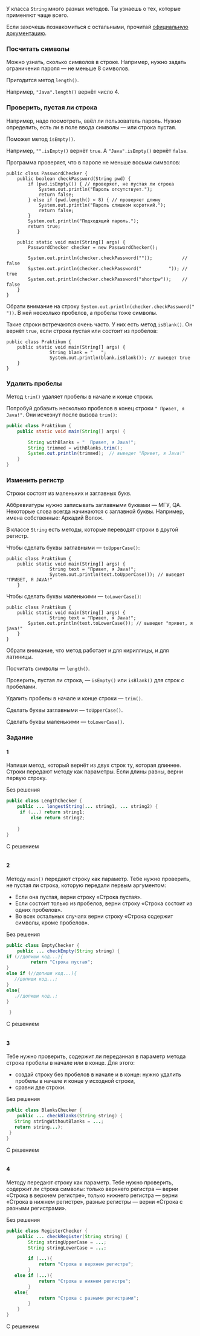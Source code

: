 У класса `String` много разных методов. Ты узнаешь о тех, которые применяют чаще всего.

Если захочешь познакомиться с остальными, прочитай [официальную документацию](https://docs.oracle.com/en/java/javase/11/docs/api/java.base/java/lang/String.html).

### Посчитать символы

Можно узнать, сколько символов в строке. Например, нужно задать ограничения пароля — не меньше 8 символов.

Пригодится метод `length()`.

Например, `"Java".length()` вернёт число 4.

### Проверить, пустая ли строка

Например, надо посмотреть, ввёл ли пользователь пароль. Нужно определить, есть ли в поле ввода символы — или строка пустая.

Поможет метод `isEmpty()`.

Например, `"".isEmpty()` вернёт `true`. А `"Java".isEmpty()` вернёт `false`.

Программа проверяет, что в пароле не меньше восьми символов:
```
public class PasswordChecker {
    public boolean checkPassword(String pwd) {
        if (pwd.isEmpty()) { // проверяет, не пустая ли строка
            System.out.println("Пароль отсутствует.");
            return false;
        } else if (pwd.length() < 8) { // проверяет длину
            System.out.println("Пароль слишком короткий.");
            return false;
        }
        System.out.println("Подходящий пароль.");
        return true;
    }

    public static void main(String[] args) {
        PasswordChecker checker = new PasswordChecker();

        System.out.println(checker.checkPassword(""));           // false
        System.out.println(checker.checkPassword("          ")); // true
        System.out.println(checker.checkPassword("shortpw"));    // false
    }
} 
```

Обрати внимание на строку `System.out.println(checker.checkPassword(" "))`. В ней несколько пробелов, а пробелы тоже символы.

Такие строки встречаются очень часто. У них есть метод `isBlank()`. Он вернёт `true`, если строка пустая или состоит из пробелов:
```
public class Praktikum {
    public static void main(String[] args) {
                String blank = "   ";
                System.out.println(blank.isBlank()); // выведет true
    }
} 
```

### Удалить пробелы

Метод `trim()` удаляет пробелы в начале и конце строки.

Попробуй добавить несколько пробелов в конец строки `" Привет, я Java!"`. Они исчезнут после вызова `trim()`:

```java
public class Praktikum {
    public static void main(String[] args) {

		String withBlanks = "  Привет, я Java!";
		String trimmed = withBlanks.trim();
        System.out.println(trimmed);  // выведет "Привет, я Java!"
    }
}
```

### Изменить регистр

Строки состоят из маленьких и заглавных букв.

Аббревиатуры нужно записывать заглавными буквами — МГУ, QA. Некоторые слова всегда начинаются с заглавной буквы. Например, имена собственные: Аркадий Волож.

В классе `String` есть методы, которые переводят строки в другой регистр.

Чтобы сделать буквы заглавными — `toUpperCase()`:
```
public class Praktikum {
    public static void main(String[] args) {
                String text = "Привет, я Java!";
                System.out.println(text.toUpperCase()); // выведет "ПРИВЕТ, Я JAVA!"
    }
```

Чтобы сделать буквы маленькими — `toLowerCase()`:
```
public class Praktikum {
    public static void main(String[] args) {
                String text = "Привет, я Java!";
        System.out.println(text.toLowerCase()); // выведет "привет, я java!"
    }
} 
```

Обрати внимание, что метод работает и для кириллицы, и для латиницы.

Посчитать символы — `length()`.

Проверить, пустая ли строка, — `isEmpty()` или `isBlank()` для строк с пробелами.

Удалить пробелы в начале и конце строки — `trim()`.

Сделать буквы заглавными — `toUpperCase()`.

Сделать буквы маленькими — `toLowerCase()`.


### Задание
#### 1
Напиши метод, который вернёт из двух строк ту, которая длиннее. Строки передают методу как параметры. Если длины равны, верни первую строку.

Без решения
```Java
public class LengthChecker {
    public ... longestString(... string1, ... string2) {
     if (...) return string1;
         else return string2;
 
    }
}
```

С решением
```Java

```
#### 2
Методу `main()` передают строку как параметр. Тебе нужно проверить, не пустая ли строка, которую передали первым аргументом:

- Если она пустая, верни строку «Строка пустая».
- Если состоит только из пробелов, верни строку «Строка состоит из одних пробелов».
- Во всех остальных случаях верни строку «Строка содержит символы, кроме пробелов».

Без решения
```Java
public class EmptyChecker {
    public ... checkEmpty(String string) {
if (//допиши код...){
         return "Строка пустая";  
}
else if (//допиши код...){
   //допиши код...;
}
else{
   .//допиши код..;
}   

 }
```

С решением
```Java

```

#### 3
Тебе нужно проверить, содержит ли переданная в параметр метода строка пробелы в начале или в конце. Для этого:

- создай строку без пробелов в начале и в конце: нужно удалить пробелы в начале и конце у исходной строки,
- сравни две строки.

Без решения
```Java
public class BlanksChecker {
    public ... checkBlanks(String string) {
   String stringWithoutBlanks = ...;
   return string...);  
 }
}
```

С решением
```Java

```

#### 4

Методу передают строку как параметр. Тебе нужно проверить, содержит ли строка символы:
только верхнего регистра — верни «Строка в верхнем регистре»,
только нижнего регистра — верни «Строка в нижнем регистре»,
разные регистры — верни «Строка с разными регистрами».

Без решения
```Java
public class RegisterChecker {
    public ... checkRegister(String string) {
        String stringUpperCase = ...;
        String stringLowerCase = ...;

        if (...){
            return "Строка в верхнем регистре";
        }
   else if (...){
            return "Строка в нижнем регистре";
        }
   else{
            return "Строка с разными регистрами";
        }
    }
}
```

С решением
```Java

```